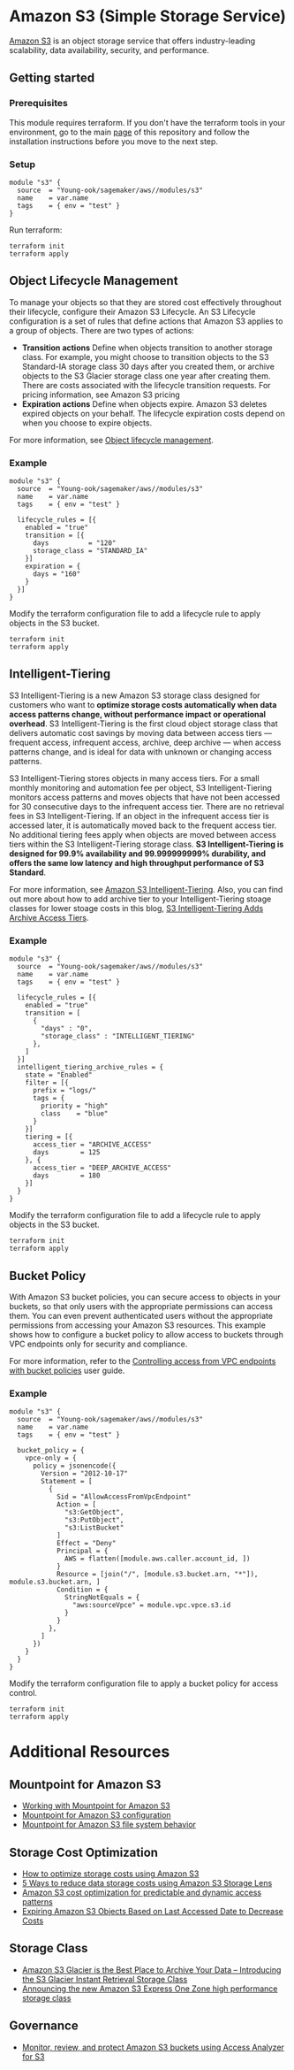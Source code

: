 # Amazon S3 (Simple Storage Service)
[Amazon S3](https://aws.amazon.com/s3/) is an object storage service that offers industry-leading scalability, data availability, security, and performance.

## Getting started
### Prerequisites
This module requires terraform. If you don't have the terraform tools in your environment, go to the main [page](https://github.com/Young-ook/terraform-aws-sagemaker) of this repository and follow the installation instructions before you move to the next step.

### Setup
```hcl
module "s3" {
  source  = "Young-ook/sagemaker/aws//modules/s3"
  name    = var.name
  tags    = { env = "test" }
}
```
Run terraform:
```
terraform init
terraform apply
```

## Object Lifecycle Management
To manage your objects so that they are stored cost effectively throughout their lifecycle, configure their Amazon S3 Lifecycle. An S3 Lifecycle configuration is a set of rules that define actions that Amazon S3 applies to a group of objects. There are two types of actions:
*  **Transition actions** Define when objects transition to another storage class. For example, you might choose to transition objects to the S3 Standard-IA storage class 30 days after you created them, or archive objects to the S3 Glacier storage class one year after creating them. There are costs associated with the lifecycle transition requests. For pricing information, see Amazon S3 pricing
* **Expiration actions** Define when objects expire. Amazon S3 deletes expired objects on your behalf. The lifecycle expiration costs depend on when you choose to expire objects.

For more information, see [Object lifecycle management](https://docs.aws.amazon.com/AmazonS3/latest/dev/object-lifecycle-mgmt.html).

### Example
```
module "s3" {
  source  = "Young-ook/sagemaker/aws//modules/s3"
  name    = var.name
  tags    = { env = "test" }

  lifecycle_rules = [{
    enabled = "true"
    transition = [{
      days          = "120"
      storage_class = "STANDARD_IA"
    }]
    expiration = {
      days = "160"
    }
  }]
}
```
Modify the terraform configuration file to add a lifecycle rule to apply objects in the S3 bucket.
```
terraform init
terraform apply
```

## Intelligent-Tiering
S3 Intelligent-Tiering is a new Amazon S3 storage class designed for customers who want to **optimize storage costs automatically when data access patterns change, without performance impact or operational overhead**. S3 Intelligent-Tiering is the first cloud object storage class that delivers automatic cost savings by moving data between access tiers — frequent access, infrequent access, archive, deep archive — when access patterns change, and is ideal for data with unknown or changing access patterns.

S3 Intelligent-Tiering stores objects in many access tiers. For a small monthly monitoring and automation fee per object, S3 Intelligent-Tiering monitors access patterns and moves objects that have not been accessed for 30 consecutive days to the infrequent access tier. There are no retrieval fees in S3 Intelligent-Tiering. If an object in the infrequent access tier is accessed later, it is automatically moved back to the frequent access tier. No additional tiering fees apply when objects are moved between access tiers within the S3 Intelligent-Tiering storage class. **S3 Intelligent-Tiering is designed for 99.9% availability and 99.999999999% durability, and offers the same low latency and high throughput performance of S3 Standard**.

For more information, see [Amazon S3 Intelligent-Tiering](https://docs.aws.amazon.com/AmazonS3/latest/userguide/intelligent-tiering.html).
Also, you can find out more about how to add archive tier to your Intelligent-Tiering stoage classes for lower stoage costs in this blog, [S3 Intelligent-Tiering Adds Archive Access Tiers](https://aws.amazon.com/blogs/aws/s3-intelligent-tiering-adds-archive-access-tiers/).

### Example
```hcl
module "s3" {
  source  = "Young-ook/sagemaker/aws//modules/s3"
  name    = var.name
  tags    = { env = "test" }

  lifecycle_rules = [{
    enabled = "true"
    transition = [
      {
        "days" : "0",
        "storage_class" : "INTELLIGENT_TIERING"
      },
    ]
  }]
  intelligent_tiering_archive_rules = {
    state = "Enabled"
    filter = [{
      prefix = "logs/"
      tags = {
        priority = "high"
        class    = "blue"
      }
    }]
    tiering = [{
      access_tier = "ARCHIVE_ACCESS"
      days        = 125
    }, {
      access_tier = "DEEP_ARCHIVE_ACCESS"
      days        = 180
    }]
  }
}
```
Modify the terraform configuration file to add a lifecycle rule to apply objects in the S3 bucket.
```
terraform init
terraform apply
```

## Bucket Policy
With Amazon S3 bucket policies, you can secure access to objects in your buckets, so that only users with the appropriate permissions can access them. You can even prevent authenticated users without the appropriate permissions from accessing your Amazon S3 resources. This example shows how to configure a bucket policy to allow access to buckets through VPC endpoints only for security and compliance.

For more information, refer to the [Controlling access from VPC endpoints with bucket policies](https://docs.aws.amazon.com/AmazonS3/latest/userguide/example-bucket-policies-vpc-endpoint.html) user guide.

### Example
```hcl
module "s3" {
  source  = "Young-ook/sagemaker/aws//modules/s3"
  name    = var.name
  tags    = { env = "test" }

  bucket_policy = {
    vpce-only = {
      policy = jsonencode({
        Version = "2012-10-17"
        Statement = [
          {
            Sid = "AllowAccessFromVpcEndpoint"
            Action = [
              "s3:GetObject",
              "s3:PutObject",
              "s3:ListBucket"
            ]
            Effect = "Deny"
            Principal = {
              AWS = flatten([module.aws.caller.account_id, ])
            }
            Resource = [join("/", [module.s3.bucket.arn, "*"]), module.s3.bucket.arn, ]
            Condition = {
              StringNotEquals = {
                "aws:sourceVpce" = module.vpc.vpce.s3.id
              }
            }
          },
        ]
      })
    }
  }
}
```
Modify the terraform configuration file to apply a bucket policy for access control.
```
terraform init
terraform apply
```

# Additional Resources
## Mountpoint for Amazon S3
- [Working with Mountpoint for Amazon S3](https://docs.aws.amazon.com/AmazonS3/latest/userguide/mountpoint.html)
- [Mountpoint for Amazon S3 configuration](https://github.com/awslabs/mountpoint-s3/blob/main/doc/CONFIGURATION.md)
- [Mountpoint for Amazon S3 file system behavior](https://github.com/awslabs/mountpoint-s3/blob/main/doc/SEMANTICS.md)

## Storage Cost Optimization
* [How to optimize storage costs using Amazon S3](https://d1.awsstatic.com/product-marketing/S3/Amazon_S3_eBook_Cost_Optimization.pdf)
* [5 Ways to reduce data storage costs using Amazon S3 Storage Lens](https://aws.amazon.com/blogs/storage/5-ways-to-reduce-costs-using-amazon-s3-storage-lens/)
* [Amazon S3 cost optimization for predictable and dynamic access patterns](https://aws.amazon.com/blogs/storage/amazon-s3-cost-optimization-for-predictable-and-dynamic-access-patterns/)
* [Expiring Amazon S3 Objects Based on Last Accessed Date to Decrease Costs](https://aws.amazon.com/blogs/architecture/expiring-amazon-s3-objects-based-on-last-accessed-date-to-decrease-costs/)

## Storage Class
- [Amazon S3 Glacier is the Best Place to Archive Your Data – Introducing the S3 Glacier Instant Retrieval Storage Class](https://aws.amazon.com/blogs/aws/amazon-s3-glacier-is-the-best-place-to-archive-your-data-introducing-the-s3-glacier-instant-retrieval-storage-class/)
- [Announcing the new Amazon S3 Express One Zone high performance storage class](https://aws.amazon.com/blogs/aws/new-amazon-s3-express-one-zone-high-performance-storage-class/)

## Governance
- [Monitor, review, and protect Amazon S3 buckets using Access Analyzer for S3](https://aws.amazon.com/blogs/storage/protect-amazon-s3-buckets-using-access-analyzer-for-s3/)
